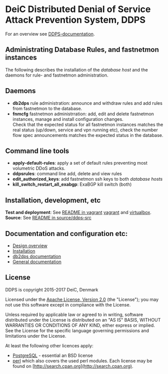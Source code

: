 
# DeiC Distributed Denial of Service Attack Prevention System, DDPS

For an overview see [DDPS-documentation](https://github.com/deic-dk/DDPS-documentation).

## Administrating Database Rules, and fastnetmon instances

The following describes the installation of the  _database host_ and
the daemons for rule- and fastnetmon administration.

## Daemons

  - **db2dps** rule administration: announce and withdraw rules
    and add rules from fastnetmon to the database.
  - **fnmcfg** fastnetmon administrration: add, edit and delete
    fastnetmon instances, manage and install configuration changes.       
    Check that the expected status for all fastnetmon instances matches
    the real status (up/down, service and vpn running etc), check the
    number flow spec announcements matches the expected status in the
    database.

## Command line tools

  - **apply-default-rules**: apply a set of default rules preventing most
    volumetric DDoS attacks.
  - **ddpsrules**: command line add, delete and view rules
  - **edit_authorized_keys**: add fastnetmon ssh keys to both _database hosts_
  - **kill_switch_restart_all_exabgp**: ExaBGP kill switch (both)

## Installation, development, etc

**Test and deployment**: See [README in vagrant](vagrant/README.md)
[vagrant](https://www.vagrantup.com/intro/index.html) and
[virtualbox](https://www.virtualbox.org).       
**Source**: See [README in source/ddps-src](src/ddps-src/README.md)

## Documentation and configuration etc:

  - [Design overview](docs/ddps-design-short.md)
  - [Installation](docs/install.md)
  - [db2dps documentation](docs/db2dps-documentation.md)
  - [General documentation](docs/README-docs.md)

## License

DDPS is copyright 2015-2017 DeiC, Denmark

Licensed under the [Apache License, Version 2.0](http://www.apache.org/licenses/LICENSE-2.0)
(the "License"); you may not use this software except in compliance with the
License.

Unless required by applicable law or agreed to in writing, software distributed
under the License is distributed on an "AS IS" BASIS, WITHOUT WARRANTIES OR
CONDITIONS OF ANY KIND, either express or implied. See the License for the
specific language governing permissions and limitations under the License.

At least the following other licences apply:

  - [PostgreSQL](https://www.postgresql.org/about/licence/) - essential an BSD license
  - [perl](https://dev.perl.org/licenses/) which also covers the used perl modules. Each license
    may be found on [http://search.cpan.org](http://search.cpan.org).

